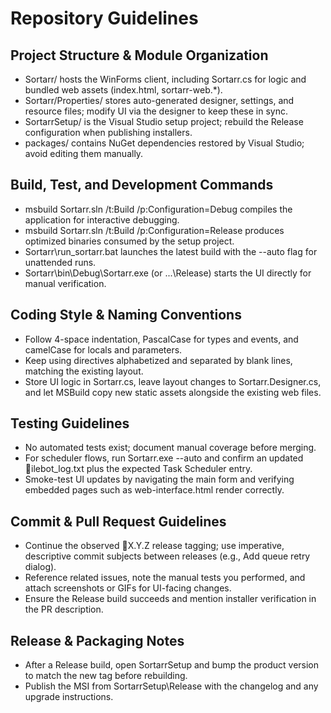 # Repository Guidelines

## Project Structure & Module Organization
- Sortarr/ hosts the WinForms client, including Sortarr.cs for logic and bundled web assets (index.html, sortarr-web.*).
- Sortarr/Properties/ stores auto-generated designer, settings, and resource files; modify UI via the designer to keep these in sync.
- SortarrSetup/ is the Visual Studio setup project; rebuild the Release configuration when publishing installers.
- packages/ contains NuGet dependencies restored by Visual Studio; avoid editing them manually.

## Build, Test, and Development Commands
- msbuild Sortarr.sln /t:Build /p:Configuration=Debug compiles the application for interactive debugging.
- msbuild Sortarr.sln /t:Build /p:Configuration=Release produces optimized binaries consumed by the setup project.
- Sortarr\run_sortarr.bat launches the latest build with the --auto flag for unattended runs.
- Sortarr\bin\Debug\Sortarr.exe (or ...\Release) starts the UI directly for manual verification.

## Coding Style & Naming Conventions
- Follow 4-space indentation, PascalCase for types and events, and camelCase for locals and parameters.
- Keep using directives alphabetized and separated by blank lines, matching the existing layout.
- Store UI logic in Sortarr.cs, leave layout changes to Sortarr.Designer.cs, and let MSBuild copy new static assets alongside the existing web files.

## Testing Guidelines
- No automated tests exist; document manual coverage before merging.
- For scheduler flows, run Sortarr.exe --auto and confirm an updated ilebot_log.txt plus the expected Task Scheduler entry.
- Smoke-test UI updates by navigating the main form and verifying embedded pages such as web-interface.html render correctly.

## Commit & Pull Request Guidelines
- Continue the observed X.Y.Z release tagging; use imperative, descriptive commit subjects between releases (e.g., Add queue retry dialog).
- Reference related issues, note the manual tests you performed, and attach screenshots or GIFs for UI-facing changes.
- Ensure the Release build succeeds and mention installer verification in the PR description.

## Release & Packaging Notes
- After a Release build, open SortarrSetup and bump the product version to match the new tag before rebuilding.
- Publish the MSI from SortarrSetup\Release with the changelog and any upgrade instructions.
